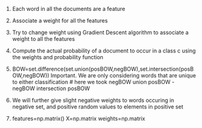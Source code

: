 1. Each word in all the documents are a feature
  2. Associate a weight for all the features
  3. Try to change weight using Gradient Descent algorithm to associate a weight to all the features
  4. Compute the actual probability of a document to occur in a class c using the weights and probability function

  5. BOW=set.difference(set.union(posBOW,negBOW),set.intersection(posBOW,negBOW))
     Important. We are only considering words that are unique to either classification
            # here we took negBOW union posBOW - negBOW intersection posBOW

  6. We will further give slight negative weights to words occuring in negative set, and positive random values to elements in positive set

  7. features=np.matrix()
     X=np.matrix
     weights=np.matrix